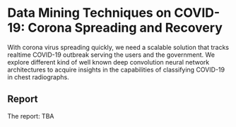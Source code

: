 # Data Mining Techniques on COVID-19: Corona Spreading and Recovery
With corona virus spreading quickly, we need a scalable solution that tracks realtime COVID-19 outbreak serving the users and the government. We explore different kind of well known deep convolution neural network architectures to acquire insights in the capabilities of classifying COVID-19 in chest radiographs.

## Report
The report: TBA
